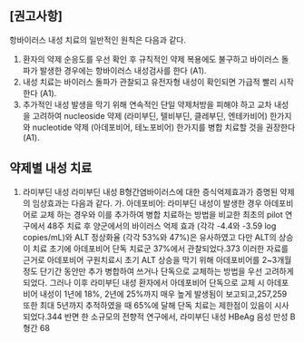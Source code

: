 ## [권고사항]
항바이러스 내성 치료의 일반적인 원칙은 다음과 같다.
1. 환자의 약제 순응도를 우선 확인 후 규칙적인 약제 복용에도 불구하고 바이러스 돌파가 발생한 경우에는 항바이러스 내성검사를 한다 (A1).
2. 내성 치료는 바이러스 돌파가 관찰되고 유전자형 내성이 확인되면 가급적 빨리 시작한다 (A1).
3. 추가적인 내성 발생을 막기 위해 연속적인 단일 약제처방을 피해야 하고 교차 내성을 고려하여 nucleoside 약제 (라미부딘, 텔비부딘, 클레부딘, 엔테카비어) 한가지와 nucleotide 약제 (아데포비어, 테노포비어) 한가지를 병합 치료할 것을 권장한다 (A1).

## 약제별 내성 치료
1. 라미부딘 내성
라미부딘 내성 B형간염바이러스에 대한 증식억제효과가 증명된 약제의 임상효과는 다음과 같다.
가. 아데포비어: 라미부딘 내성이 발생한 경우 아데포비어로 교체 하는 경우와 이를 추가하여 병합 치료하는 방법을 비교한 최초의 pilot 연구에서 48주 치료 후 양군에서의 바이러스 억제 효과 (각각 -4.4와 -3.59 log copies/mL)와 ALT 정상화율 (각각 53%와 47%)은 유사하였고 다만 ALT의 상승이 치료 초기에 아데포비어 단독 치료군 37%에서 관찰되었다.373 이러한 자료를 근거로 아데포비어 구원치료시 초기 ALT 상승을 막기 위해 아데포비어를 2~3개월 정도 단기간 동안만 추가 병합하여 쓰거나 단독으로 교체하는 방법을 우선 고려하게 되었다. 그러나 이후 라미부딘 내성 환자에서 아데포비어 단독으로 교체 시 아데포비어 내성이 1년에 18%, 2년에 25%까지 매우 높게 발생됨이 보고되고,257,259 또한 최대 5년까지 추적하였을 때 65%에 달해 단독 치료는 제한점이 있음이 시사되었다.344 반면 한 소규모의 전향적 연구에서, 라미부딘 내성 HBeAg 음성 만성 B형간
<PAGE>68